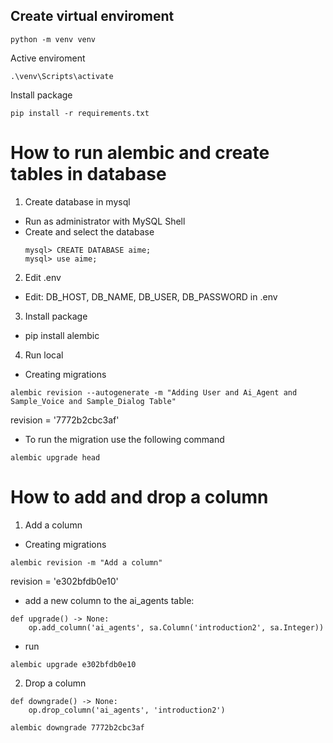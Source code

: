 ## Create virtual enviroment 

```
python -m venv venv 
```
Active enviroment 
```
.\venv\Scripts\activate 
```
Install package
```
pip install -r requirements.txt 
```

# How to run alembic and create tables in database
1. Create database in mysql
- Run as administrator with MySQL Shell
- Create and select the database
    ```
    mysql> CREATE DATABASE aime;
    mysql> use aime;
    ```
2. Edit .env
- Edit: DB_HOST, DB_NAME, DB_USER, DB_PASSWORD in .env

3. Install package
- pip install alembic

4. Run local
- Creating migrations
```
alembic revision --autogenerate -m "Adding User and Ai_Agent and Sample_Voice and Sample_Dialog Table" 
```
revision = '7772b2cbc3af'

- To run the migration use the following command 
```
alembic upgrade head
```
# How to add and drop a column
1. Add a column 
- Creating migrations
```
alembic revision -m "Add a column"  
```
revision = 'e302bfdb0e10'

- add a new column to the ai_agents table:
```
def upgrade() -> None:
    op.add_column('ai_agents', sa.Column('introduction2', sa.Integer))
```
- run
```
alembic upgrade e302bfdb0e10
```

2. Drop a column 
```
def downgrade() -> None:
    op.drop_column('ai_agents', 'introduction2')
```
```
alembic downgrade 7772b2cbc3af
```



